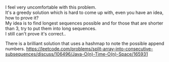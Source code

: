 I feel very uncomfortable with this problem.\
It's a greedy solution which is hard to come up with, even you have an idea, how to prove it?\
My idea is to find longest sequences possible and for those that are shorter than 3, try to put them into long sequences.\
I still can't prove it's correct..

There is a brilliant solution that uses a hashmap to note the possible append numbers.
https://leetcode.com/problems/split-array-into-consecutive-subsequences/discuss/106496/Java-O(n)-Time-O(n)-Space/165931
